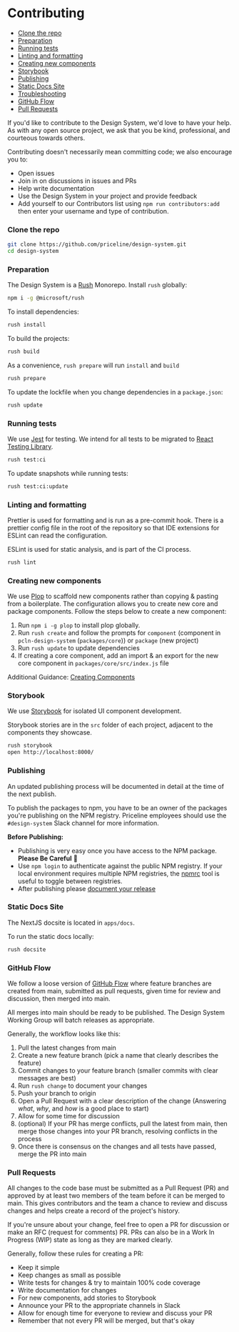 # Contributing

 - [Clone the repo](#clone-the-repo)
 - [Preparation](#preparation)
 - [Running tests](#running-tests)
 - [Linting and formatting](#linting-and-formatting)
 - [Creating new components](#creating-new-components)
 - [Storybook](#storybook)
 - [Publishing](#publishing)
 - [Static Docs Site](#static-docs-site)
 - [Troubleshooting](#troubleshooting)
 - [GitHub Flow](#github-flow)
 - [Pull Requests](#pull-requests)
 

If you'd like to contribute to the Design System, we'd love to have your help. As with any open source project, we ask that you be kind, professional, and courteous towards others.

Contributing doesn't necessarily mean committing code; we also encourage you to:

- Open issues
- Join in on discussions in issues and PRs
- Help write documentation
- Use the Design System in your project and provide feedback
- Add yourself to our Contributors list using `npm run contributors:add` then enter your username and type of contribution.



### Clone the repo

```sh
git clone https://github.com/priceline/design-system.git
cd design-system
```

### Preparation

The Design System is a [Rush](https://rushjs.io/) Monorepo. Install `rush` globally:

```bash
npm i -g @microsoft/rush
```

To install dependencies:

```sh
rush install
```

To build the projects:

```sh
rush build
```

As a convenience, `rush prepare` will run `install` and `build`

```sh
rush prepare
```

To update the lockfile when you change dependencies in a `package.json`:

```sh
rush update
```

### Running tests

We use [Jest][jest] for testing. We intend for all tests to be migrated to [React Testing Library](https://testing-library.com/docs/react-testing-library/intro).

```sh
rush test:ci
```

To update snapshots while running tests:

```sh
rush test:ci:update
```

### Linting and formatting

Prettier is used for formatting and is run as a pre-commit hook. There is a prettier config file in the root of the repository so that IDE extensions for ESLint can read the configuration.

ESLint is used for static analysis, and is part of the CI process.

```sh
rush lint
```

### Creating new components

We use [Plop](https://plopjs.com/) to scaffold new components rather than copying & pasting from a boilerplate.
The configuration allows you to create new core and package components.
Follow the steps below to create a new component:

1. Run `npm i -g plop` to install plop globally.
2. Run `rush create` and follow the prompts for `component` (component in `pcln-design-system` (`packages/core`)) or `package` (new project)
3. Run `rush update` to update dependencies
4. If creating a core component, add an import & an export for the new core component in `packages/core/src/index.js` file

Additional Guidance: [Creating Components](COMPONENT_GUIDANCE.md)

### Storybook

We use [Storybook][storybook] for isolated UI component development.

Storybook stories are in the `src` folder of each project, adjacent to the components they showcase.

```sh
rush storybook
open http://localhost:8000/
```

### Publishing

An updated publishing process will be documented in detail at the time of the next publish.

To publish the packages to npm, you have to be an owner of the packages you're publishing on the NPM registry. Priceline employees should use the `#design-system` Slack channel for more information.

**Before Publishing:**

- Publishing is very easy once you have access to the NPM package. **Please Be Careful** 🤗
- Use `npm login` to authenticate against the public NPM registry. If your local environment requires multiple NPM registries, the [npmrc](https://www.npmjs.com/package/npmrc) tool is useful to toggle between registries.
- After publishing please [document your release](https://github.com/priceline/design-system/releases/new)

### Static Docs Site

The NextJS docsite is located in `apps/docs`.

To run the static docs locally:

```sh
rush docsite
```

### GitHub Flow

We follow a loose version of [GitHub Flow][github-flow] where feature branches
are created from main, submitted as pull requests, given time for review and
discussion, then merged into main.

All merges into main should be ready to be published. The Design System Working Group will batch releases as appropriate.

Generally, the workflow looks like this:

1. Pull the latest changes from main
1. Create a new feature branch (pick a name that clearly describes the feature)
1. Commit changes to your feature branch (smaller commits with clear messages are best)
1. Run `rush change` to document your changes
1. Push your branch to origin
1. Open a Pull Request with a clear description of the change (Answering _what_, _why_, and _how_ is a good place to start)
1. Allow for some time for discussion
1. (optional) If your PR has merge conflicts, pull the latest from main, then merge those changes into your PR branch, resolving conflicts in the process
1. Once there is consensus on the changes and all tests have passed, merge the PR into main

### Pull Requests

All changes to the code base must be submitted as a Pull Request (PR) and approved
by at least two members of the team before it can be merged to
main. This gives contributors and the team a chance to review and discuss
changes and helps create a record of the project's history.

If you're unsure about your change, feel free to open a PR for discussion or
make an RFC (request for comments) PR. PRs can also be in a Work In Progress
(WIP) state as long as they are marked clearly.

Generally, follow these rules for creating a PR:

- Keep it simple
- Keep changes as small as possible
- Write tests for changes & try to maintain 100% code coverage
- Write documentation for changes
- For new components, add stories to Storybook
- Announce your PR to the appropriate channels in Slack
- Allow for enough time for everyone to review and discuss your PR
- Remember that not every PR will be merged, but that's okay

[docs site]: https://priceline.github.io/design-system/
[github-flow]: https://guides.github.com/introduction/flow/
[issue]: https://github.com/priceline/design-system/issues/new
[jest]: https://facebook.github.io/jest/
[semver]: http://semver.org
[snapshots]: https://facebook.github.io/jest/docs/en/snapshot-testing.html#content
[storybook]: https://storybook.js.org
